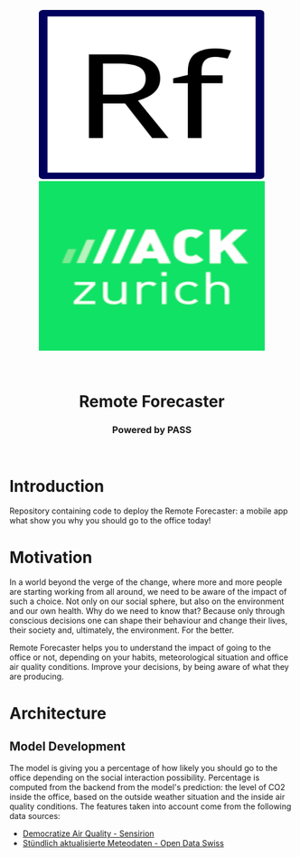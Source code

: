 <p align="center">
  <img src="./graphics/small-logo.svg" width="400" height="300" class="center">
<img src="./graphics/hackzurich_logo.png" width="400" height="300" class="center">
</p>

<br>

<h1 align="center"> Remote Forecaster</h1>

<h3 align="center"> Powered by PASS </h3>

<br>

# Introduction
Repository containing code to deploy the Remote Forecaster: a mobile app what show you why you should go to the office today!

# Motivation
In a world beyond the verge of the change, where more and more people are starting working from all around, we need
to be aware of the impact of such a choice. Not only on our social sphere, but also on 
the environment and our own health. Why do we need to know that? Because only through conscious decisions
one can shape their behaviour and change their lives, their society and, ultimately, the environment. For the better.

Remote Forecaster helps you to understand the impact of going to the office or not, depending on your habits, 
meteorological situation and office air quality conditions. Improve your decisions, by being aware of what they are producing.

# Architecture

## Model Development
The model is giving you a percentage of how likely you should go to the office depending on the social interaction possibility.
Percentage is computed from the backend from the model's prediction: the level of CO2 inside the office, 
based on the outside weather situation and the inside air quality conditions.
The features taken into account come from the following data sources:
- [Democratize Air Quality - Sensirion](https://sensirion.com/career/career-news/hack-zurich/)
- [Stündlich aktualisierte Meteodaten - Open Data Swiss](https://opendata.swiss/en/dataset/stundlich-aktualisierte-meteodaten-seit-1992)
